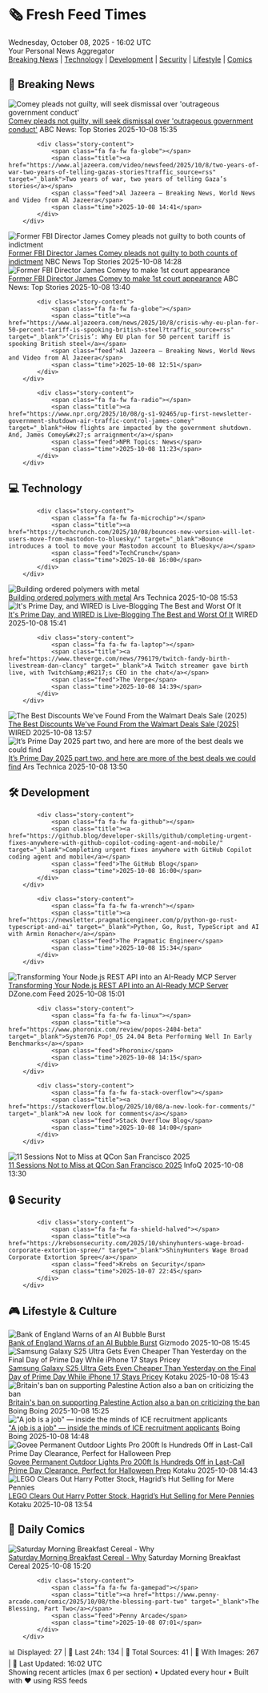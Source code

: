 <!-- Processing 54 RSS feeds at 2025-10-08 16:01:57 UTC -->
<!-- Processing: XKCD -->
<!-- Processing: Saturday Morning Breakfast Cereal -->
<!-- Processing: Penny Arcade -->
<!-- Processing: Poorly Drawn Lines -->
<!-- Processing: Garfield -->
<!-- Processing: Dilbert -->
<!-- Processing: Cyanide & Happiness -->
<!-- Processing: Questionable Content -->
<!-- Processing: CNN Breaking News -->
<!-- Processing: BBC World News -->
<!-- Processing: Reuters World News -->
<!-- Processing: ABC News Breaking -->
<!-- Processing: Sky News World -->
<!-- Processing: TechCrunch -->
<!-- Processing: Ars Technica -->
<!-- Processing: O'Reilly Radar -->
<!-- Processing: WIRED -->
<!-- Processing: Lobsters Python -->
<!-- Processing: Hacker News -->
<!-- Processing: StackOverflow Blog -->
<!-- Processing: DistroWatch -->
<!-- Processing: Linux.com -->
<!-- Processing: GitHub Blog -->
<!-- Processing: DZone -->
<!-- Processing: Martin Fowler -->
<!-- Processing: Coding Horror -->
<!-- Processing: The Pragmatic Engineer -->
<!-- Processing: Gizmodo -->
<!-- Processing: Kotaku -->
<!-- Processing: Boing Boing -->
<!-- Processing: Schneier on Security -->
<!-- Generated 14 new posts out of 31 feeds processed -->
<div class="newspaper-header">
    <h1 class="newspaper-title">🗞️ Fresh Feed Times</h1>
    <div class="newspaper-date">Wednesday, October 08, 2025 - 16:02 UTC</div>
    <div class="newspaper-subtitle">Your Personal News Aggregator</div>
</div>

<div class="newspaper-nav">
    <a href="#breaking">Breaking News</a> |
    <a href="#tech">Technology</a> |
    <a href="#dev">Development</a> |
    <a href="#security">Security</a> |
    <a href="#lifestyle">Lifestyle</a> |
    <a href="#webcomics">Comics</a>
</div>

<div class="news-section breaking-news" id="breaking">
<h2 class="section-header">🚨 Breaking News</h2>
<div class="stories-container">
<div class="story">
            <img src="https://s.abcnews.com/images/Politics/james-comey-gty-jef-251008_1759926344671_hpMain_4x3t_384.jpg" alt="Comey pleads not guilty, will seek dismissal over &#x27;outrageous government conduct&#x27;" class="story-image" loading="lazy" onerror="this.style.display='none'">
            <div class="story-content">
                <span class="fa fa-fw fa-tv"></span>
                <span class="title"><a href="https://abcnews.go.com/Politics/former-fbi-director-james-comey-make-1st-court/story?id=126322951" target="_blank">Comey pleads not guilty, will seek dismissal over &#x27;outrageous government conduct&#x27;</a></span>
                <span class="feed">ABC News: Top Stories</span>
                <span class="time">2025-10-08 15:35</span>
            </div>
        </div>
<div class="story">
            
            <div class="story-content">
                <span class="fa fa-fw fa-globe"></span>
                <span class="title"><a href="https://www.aljazeera.com/video/newsfeed/2025/10/8/two-years-of-war-two-years-of-telling-gazas-stories?traffic_source=rss" target="_blank">Two years of war, two years of telling Gaza’s stories</a></span>
                <span class="feed">Al Jazeera – Breaking News, World News and Video from Al Jazeera</span>
                <span class="time">2025-10-08 14:41</span>
            </div>
        </div>
<div class="story">
            <img src="https://media-cldnry.s-nbcnews.com/image/upload/t_fit_1500w/mpx/2704722219/2025_10/1759933688804_now_brk_odonnell_comey_notguilty_251008_1920x1080-z6vgsy.jpg" alt="Former FBI Director James Comey pleads not guilty to both counts of indictment" class="story-image" loading="lazy" onerror="this.style.display='none'">
            <div class="story-content">
                <span class="fa fa-fw fa-broadcast-tower"></span>
                <span class="title"><a href="https://www.nbcnews.com/now/video/former-fbi-director-james-comey-pleads-not-guilty-to-both-counts-of-indictment-249355845676" target="_blank">Former FBI Director James Comey pleads not guilty to both counts of indictment</a></span>
                <span class="feed">NBC News Top Stories</span>
                <span class="time">2025-10-08 14:28</span>
            </div>
        </div>
<div class="story">
            <img src="https://s.abcnews.com/images/Politics/james-comey-gty-jef-251008_1759926344671_hpMain_4x3t_384.jpg" alt="Former FBI Director James Comey to make 1st court appearance" class="story-image" loading="lazy" onerror="this.style.display='none'">
            <div class="story-content">
                <span class="fa fa-fw fa-tv"></span>
                <span class="title"><a href="https://abcnews.go.com/Politics/former-fbi-director-james-comey-make-1st-court/story?id=126322951" target="_blank">Former FBI Director James Comey to make 1st court appearance</a></span>
                <span class="feed">ABC News: Top Stories</span>
                <span class="time">2025-10-08 13:40</span>
            </div>
        </div>
<div class="story">
            
            <div class="story-content">
                <span class="fa fa-fw fa-globe"></span>
                <span class="title"><a href="https://www.aljazeera.com/news/2025/10/8/crisis-why-eu-plan-for-50-percent-tariff-is-spooking-british-steel?traffic_source=rss" target="_blank">‘Crisis’: Why EU plan for 50 percent tariff is spooking British steel</a></span>
                <span class="feed">Al Jazeera – Breaking News, World News and Video from Al Jazeera</span>
                <span class="time">2025-10-08 12:51</span>
            </div>
        </div>
<div class="story">
            
            <div class="story-content">
                <span class="fa fa-fw fa-radio"></span>
                <span class="title"><a href="https://www.npr.org/2025/10/08/g-s1-92465/up-first-newsletter-government-shutdown-air-traffic-control-james-comey" target="_blank">How flights are impacted by the government shutdown. And, James Comey&#x27;s arraignment</a></span>
                <span class="feed">NPR Topics: News</span>
                <span class="time">2025-10-08 11:23</span>
            </div>
        </div>
</div>
</div>
<div class="news-section tech-news" id="tech">
<h2 class="section-header">💻 Technology</h2>
<div class="stories-container">
<div class="story">
            
            <div class="story-content">
                <span class="fa fa-fw fa-microchip"></span>
                <span class="title"><a href="https://techcrunch.com/2025/10/08/bounces-new-version-will-let-users-move-from-mastodon-to-bluesky/" target="_blank">Bounce introduces a tool to move your Mastodon account to Bluesky</a></span>
                <span class="feed">TechCrunch</span>
                <span class="time">2025-10-08 16:00</span>
            </div>
        </div>
<div class="story">
            <img src="https://cdn.arstechnica.net/wp-content/uploads/2025/10/image-500x500-1759936906.jpeg" alt="Building ordered polymers with metal" class="story-image" loading="lazy" onerror="this.style.display='none'">
            <div class="story-content">
                <span class="fa fa-fw fa-cog"></span>
                <span class="title"><a href="https://arstechnica.com/science/2025/10/building-ordered-polymers-with-metal/" target="_blank">Building ordered polymers with metal</a></span>
                <span class="feed">Ars Technica</span>
                <span class="time">2025-10-08 15:53</span>
            </div>
        </div>
<div class="story">
            <img src="https://media.wired.com/photos/68e44e06e05a13eb9d10f156/master/pass/LIVE%20BLOG.jpg" alt="It&#x27;s Prime Day, and WIRED is Live-Blogging The Best and Worst Of It" class="story-image" loading="lazy" onerror="this.style.display='none'">
            <div class="story-content">
                <span class="fa fa-fw fa-bolt"></span>
                <span class="title"><a href="https://www.wired.com/live/amazon-prime-day-deals-october-25/" target="_blank">It&#x27;s Prime Day, and WIRED is Live-Blogging The Best and Worst Of It</a></span>
                <span class="feed">WIRED</span>
                <span class="time">2025-10-08 15:41</span>
            </div>
        </div>
<div class="story">
            
            <div class="story-content">
                <span class="fa fa-fw fa-laptop"></span>
                <span class="title"><a href="https://www.theverge.com/news/796179/twitch-fandy-birth-livestream-dan-clancy" target="_blank">A Twitch streamer gave birth live, with Twitch&amp;#8217;s CEO in the chat</a></span>
                <span class="feed">The Verge</span>
                <span class="time">2025-10-08 14:39</span>
            </div>
        </div>
<div class="story">
            <img src="https://media.wired.com/photos/68e41eb11343a14390a1fd49/master/pass/The%20Best%20Deals%20From%20Walmart's%20Prime%20Day%20Sale.png" alt="The Best Discounts We&#x27;ve Found From the Walmart Deals Sale (2025)" class="story-image" loading="lazy" onerror="this.style.display='none'">
            <div class="story-content">
                <span class="fa fa-fw fa-bolt"></span>
                <span class="title"><a href="https://www.wired.com/story/best-walmart-deals-october-2025-1/" target="_blank">The Best Discounts We&#x27;ve Found From the Walmart Deals Sale (2025)</a></span>
                <span class="feed">WIRED</span>
                <span class="time">2025-10-08 13:57</span>
            </div>
        </div>
<div class="story">
            <img src="https://cdn.arstechnica.net/wp-content/uploads/2025/10/GettyImages-1496117734-500x500-1759836601.jpg" alt="It’s Prime Day 2025 part two, and here are more of the best deals we could find" class="story-image" loading="lazy" onerror="this.style.display='none'">
            <div class="story-content">
                <span class="fa fa-fw fa-cog"></span>
                <span class="title"><a href="https://arstechnica.com/shopping/2025/10/its-prime-day-2025-part-two-and-here-are-the-best-deals-we-could-find/" target="_blank">It’s Prime Day 2025 part two, and here are more of the best deals we could find</a></span>
                <span class="feed">Ars Technica</span>
                <span class="time">2025-10-08 13:50</span>
            </div>
        </div>
</div>
</div>
<div class="news-section dev-news" id="dev">
<h2 class="section-header">🛠️ Development</h2>
<div class="stories-container">
<div class="story">
            
            <div class="story-content">
                <span class="fa fa-fw fa-github"></span>
                <span class="title"><a href="https://github.blog/developer-skills/github/completing-urgent-fixes-anywhere-with-github-copilot-coding-agent-and-mobile/" target="_blank">Completing urgent fixes anywhere with GitHub Copilot coding agent and mobile</a></span>
                <span class="feed">The GitHub Blog</span>
                <span class="time">2025-10-08 16:00</span>
            </div>
        </div>
<div class="story">
            
            <div class="story-content">
                <span class="fa fa-fw fa-wrench"></span>
                <span class="title"><a href="https://newsletter.pragmaticengineer.com/p/python-go-rust-typescript-and-ai" target="_blank">Python, Go, Rust, TypeScript and AI with Armin Ronacher</a></span>
                <span class="feed">The Pragmatic Engineer</span>
                <span class="time">2025-10-08 15:34</span>
            </div>
        </div>
<div class="story">
            <img src="https://dz2cdn1.dzone.com/thumbnail?fid=18687364&w=600" alt="Transforming Your Node.js REST API into an AI-Ready MCP Server" class="story-image" loading="lazy" onerror="this.style.display='none'">
            <div class="story-content">
                <span class="fa fa-fw fa-newspaper"></span>
                <span class="title"><a href="https://dzone.com/articles/transform-nodejs-rest-api-to-mcp-server" target="_blank">Transforming Your Node.js REST API into an AI-Ready MCP Server</a></span>
                <span class="feed">DZone.com Feed</span>
                <span class="time">2025-10-08 15:01</span>
            </div>
        </div>
<div class="story">
            
            <div class="story-content">
                <span class="fa fa-fw fa-linux"></span>
                <span class="title"><a href="https://www.phoronix.com/review/popos-2404-beta" target="_blank">System76 Pop!_OS 24.04 Beta Performing Well In Early Benchmarks</a></span>
                <span class="feed">Phoronix</span>
                <span class="time">2025-10-08 14:15</span>
            </div>
        </div>
<div class="story">
            
            <div class="story-content">
                <span class="fa fa-fw fa-stack-overflow"></span>
                <span class="title"><a href="https://stackoverflow.blog/2025/10/08/a-new-look-for-comments/" target="_blank">A new look for comments</a></span>
                <span class="feed">Stack Overflow Blog</span>
                <span class="time">2025-10-08 14:00</span>
            </div>
        </div>
<div class="story">
            <img src="https://res.infoq.com/news/2025/10/qcon-sf-2025-talks/en/headerimage/qcon-sf-2025-talks-1759926612618.jpg" alt="11 Sessions Not to Miss at QCon San Francisco 2025" class="story-image" loading="lazy" onerror="this.style.display='none'">
            <div class="story-content">
                <span class="fa fa-fw fa-info-circle"></span>
                <span class="title"><a href="https://www.infoq.com/news/2025/10/qcon-sf-2025-talks/?utm_campaign=infoq_content&utm_source=infoq&utm_medium=feed&utm_term=global" target="_blank">11 Sessions Not to Miss at QCon San Francisco 2025</a></span>
                <span class="feed">InfoQ</span>
                <span class="time">2025-10-08 13:30</span>
            </div>
        </div>
</div>
</div>
<div class="news-section security-news" id="security">
<h2 class="section-header">🔒 Security</h2>
<div class="stories-container">
<div class="story">
            
            <div class="story-content">
                <span class="fa fa-fw fa-shield-halved"></span>
                <span class="title"><a href="https://krebsonsecurity.com/2025/10/shinyhunters-wage-broad-corporate-extortion-spree/" target="_blank">ShinyHunters Wage Broad Corporate Extortion Spree</a></span>
                <span class="feed">Krebs on Security</span>
                <span class="time">2025-10-07 22:45</span>
            </div>
        </div>
</div>
</div>
<div class="news-section lifestyle-news" id="lifestyle">
<h2 class="section-header">🎮 Lifestyle & Culture</h2>
<div class="stories-container">
<div class="story">
            <img src="https://gizmodo.com/app/uploads/2025/10/shutterstock_2556450023-1280x871.jpg" alt="Bank of England Warns of an AI Bubble Burst" class="story-image" loading="lazy" onerror="this.style.display='none'">
            <div class="story-content">
                <span class="fa fa-fw fa-computer"></span>
                <span class="title"><a href="https://gizmodo.com/bank-of-england-warns-of-an-ai-bubble-burst-2000669588" target="_blank">Bank of England Warns of an AI Bubble Burst</a></span>
                <span class="feed">Gizmodo</span>
                <span class="time">2025-10-08 15:45</span>
            </div>
        </div>
<div class="story">
            <img src="https://kotaku.com/app/uploads/2025/10/s25-ultra-1280x853.jpg" alt="Samsung Galaxy S25 Ultra Gets Even Cheaper Than Yesterday on the Final Day of Prime Day While iPhone 17 Stays Pricey" class="story-image" loading="lazy" onerror="this.style.display='none'">
            <div class="story-content">
                <span class="fa fa-fw fa-gamepad"></span>
                <span class="title"><a href="https://kotaku.com/grab-the-samsung-galaxy-s25-ultra-for-just-935-this-prime-day-2000633157" target="_blank">Samsung Galaxy S25 Ultra Gets Even Cheaper Than Yesterday on the Final Day of Prime Day While iPhone 17 Stays Pricey</a></span>
                <span class="feed">Kotaku</span>
                <span class="time">2025-10-08 15:43</span>
            </div>
        </div>
<div class="story">
            <img src="https://i0.wp.com/boingboing.net/wp-content/uploads/2025/10/shutterstock_2646907841.jpg?fit=1000%2C667&amp;quality=60&amp;ssl=1" alt="Britain&#x27;s ban on supporting Palestine Action also a ban on criticizing the ban" class="story-image" loading="lazy" onerror="this.style.display='none'">
            <div class="story-content">
                <span class="fa fa-fw fa-arrow-right"></span>
                <span class="title"><a href="https://boingboing.net/2025/10/08/britains-ban-on-supporting-palestine-action-also-a-ban-on-criticizing-ban-on-palestine-action.html" target="_blank">Britain&#x27;s ban on supporting Palestine Action also a ban on criticizing the ban</a></span>
                <span class="feed">Boing Boing</span>
                <span class="time">2025-10-08 15:25</span>
            </div>
        </div>
<div class="story">
            <img src="https://i0.wp.com/boingboing.net/wp-content/uploads/2025/10/noem.jpg?fit=1200%2C800&amp;quality=60&amp;ssl=1" alt="&quot;A job is a job&quot; — inside the minds of ICE recruitment applicants" class="story-image" loading="lazy" onerror="this.style.display='none'">
            <div class="story-content">
                <span class="fa fa-fw fa-arrow-right"></span>
                <span class="title"><a href="https://boingboing.net/2025/10/08/a-job-is-a-job-inside-the-minds-of-ice-recruitment-applicants.html" target="_blank">&quot;A job is a job&quot; — inside the minds of ICE recruitment applicants</a></span>
                <span class="feed">Boing Boing</span>
                <span class="time">2025-10-08 14:48</span>
            </div>
        </div>
<div class="story">
            <img src="https://kotaku.com/app/uploads/2025/10/Govee-Permanent-Outdoor-Lights-Pro-200ft-1280x853.jpg" alt="Govee Permanent Outdoor Lights Pro 200ft Is Hundreds Off in Last-Call Prime Day Clearance, Perfect for Halloween Prep" class="story-image" loading="lazy" onerror="this.style.display='none'">
            <div class="story-content">
                <span class="fa fa-fw fa-gamepad"></span>
                <span class="title"><a href="https://kotaku.com/govee-permanent-outdoor-lights-pro-200ft-is-hundreds-off-in-last-call-prime-day-clearance-perfect-for-halloween-prep-2000632626" target="_blank">Govee Permanent Outdoor Lights Pro 200ft Is Hundreds Off in Last-Call Prime Day Clearance, Perfect for Halloween Prep</a></span>
                <span class="feed">Kotaku</span>
                <span class="time">2025-10-08 14:43</span>
            </div>
        </div>
<div class="story">
            <img src="https://kotaku.com/app/uploads/2025/10/hagrid-hut-lego-set-1280x853.jpg" alt="LEGO Clears Out Harry Potter Stock, Hagrid’s Hut Selling for Mere Pennies" class="story-image" loading="lazy" onerror="this.style.display='none'">
            <div class="story-content">
                <span class="fa fa-fw fa-gamepad"></span>
                <span class="title"><a href="https://kotaku.com/lego-clears-out-harry-potter-stock-hagrids-hut-selling-for-mere-pennies-2000633202" target="_blank">LEGO Clears Out Harry Potter Stock, Hagrid’s Hut Selling for Mere Pennies</a></span>
                <span class="feed">Kotaku</span>
                <span class="time">2025-10-08 13:54</span>
            </div>
        </div>
</div>
</div>
<div class="news-section webcomics-section" id="webcomics">
<h2 class="section-header">🎨 Daily Comics</h2>
<div class="stories-container">
<div class="story">
            <img src="https://www.smbc-comics.com/comics/1759809233-20251008.png" alt="Saturday Morning Breakfast Cereal - Why" class="story-image" loading="lazy" onerror="this.style.display='none'">
            <div class="story-content">
                <span class="fa fa-fw fa-smile"></span>
                <span class="title"><a href="https://www.smbc-comics.com/comic/why-8" target="_blank">Saturday Morning Breakfast Cereal - Why</a></span>
                <span class="feed">Saturday Morning Breakfast Cereal</span>
                <span class="time">2025-10-08 15:20</span>
            </div>
        </div>
<div class="story">
            
            <div class="story-content">
                <span class="fa fa-fw fa-gamepad"></span>
                <span class="title"><a href="https://www.penny-arcade.com/comic/2025/10/08/the-blessing-part-two" target="_blank">The Blessing, Part Two</a></span>
                <span class="feed">Penny Arcade</span>
                <span class="time">2025-10-08 07:01</span>
            </div>
        </div>
</div>
</div>

<div class="newspaper-footer">
    <div class="stats">
        📊 Displayed: 27 | 📅 Last 24h: 134 | 📡 Total Sources: 41 | 📸 With Images: 267 |
        🔄 Last Updated: 16:02 UTC
    </div>
    <div class="footer-note">
        Showing recent articles (max 6 per section) • Updated every hour • Built with ❤️ using RSS feeds
    </div>
</div>
